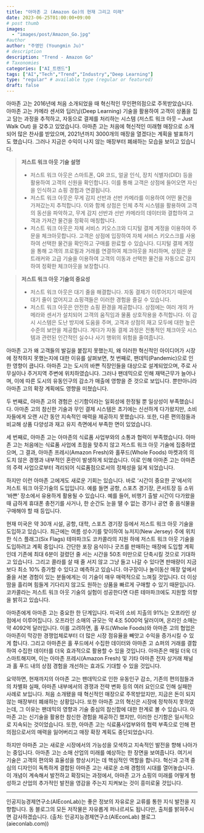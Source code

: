 ```yaml
---
title: "아마존 고 (Amazon Go)의 현재 그리고 미래"
date: 2023-06-25T01:00:00+09:00
# post thumb
images:
  - "images/post/Amazon_Go.jpg"
#author
author: "주영민 (Youngmin Ju)"
# description
description: "Trend - Amazon Go"
# Taxonomies
categories: ["AI_트렌드"]
tags: ["AI","Tech","Trend","Industry","Deep Learning"]
type: "regular" # available type (regular or featured)
draft: false
---
```


아마존 고는 2016년에 처음 소개되었을 때 혁신적인 무인편의점으로 주목받았습니다. 아마존 고는 카메라 센서와 딥러닝(Deep Learning) 기술을 활용하여 고객이 상품을 집고 담는 과정을 추적하고, 자동으로 결제를 처리하는 시스템 (저스트 워크 아웃 – Just Walk Out) 을 갖추고 있었습니다. 아마존 고는 처음에 혁신적인 미래형 매장으로 소개되어 많은 찬사를 받았으며, 2021년까지 3000개의 매장을 열겠다는 계획을 발표하기도 했습니다. 그러나 지금은 수익이 나지 않는 매장부터 폐쇄하는 모습을 보이고 있습니다.

> **저스트 워크 아웃 기술 설명**
> - 저스트 워크 아웃은 스마트폰, QR 코드, 얼굴 인식, 장치 식별자(DID) 등을 활용하여 고객의 신원을 확인합니다. 이를 통해 고객은 상점에 들어오면 자신을 인식하고 쇼핑 경험과 연결됩니다.
> - 저스트 워크 아웃은 무게 감지 선반과 선반 카메라를 이용하여 어떤 물건을 가져갔는지 추적합니다. 이와 함께 상점은 인체 추적 시스템을 활용하여 고객의 동선을 파악하고, 무게 감지 선반과 선반 카메라의 데이터와 결합하여 고객과 가져간 물건을 정확히 매칭합니다.
> - 저스트 워크 아웃은 자체 서비스 키오스크와 디지털 결제 계정을 이용하여 주문을 체크아웃합니다. 고객은 상점에 입장하여 자체 서비스 키오스크를 사용하여 선택한 물건을 확인하고 구매를 완료할 수 있습니다. 디지털 결제 계정을 통해 고객의 프로필과 거래를 연결하여 체크아웃을 처리하며, 상점은 문 트래커와 고급 기술을 이용하여 고객의 이동과 선택한 물건을 자동으로 감지하여 정확한 체크아웃을 보장합니다.

> **저스트 워크 아웃 기술의 중요성**
> - 저스트 워크 아웃은 대기 줄을 해결합니다. 자동 결제가 이루어지기 때문에 대기 줄이 없어지고 쇼핑객들은 이러한 경험을 즐길 수 있습니다.
> - 저스트 워크 아웃은 안전한 쇼핑 환경을 제공합니다. 상점에는 여러 개의 카메라와 센서가 설치되어 고객의 움직임과 물품 상호작용을 추적합니다. 이 감시 시스템은 도난 방지에 도움을 주며, 고객과 상점의 재고 모두에 대한 높은 수준의 보안을 제공합니다. 게다가 자동 결제 과정은 전통적인 체크아웃 시스템과 관련된 인간적인 실수나 사기 행위의 위험을 줄여줍니다.

아마존 고가 왜 고객들의 발길을 붙잡지 못했는지, 왜 이러한 혁신적인 아이디어가 시장에 정착하지 못했는지에 대한 이유를 살펴보면,
첫 번째로, 팬데믹(Pandemic)으로 인한 영향이 큽니다. 아마존 고는 도시의 바쁜 직장인들을 대상으로 설계되었으며, 주로 사무실이나 주거지역 주변에 위치하였습니다. 그러나 팬데믹으로 인해 재택근무가 늘어나며, 이에 따른 도시의 유동인구의 감소가 매출에 영향을 준 것으로 보입니다. 뿐만아니라 아마존 고의 확장 계획에도 영향을 미쳤습니다.

두 번째로, 아마존 고의 경험은 신기함이라는 일회성에 한정될 뿐 일상성이 부족했습니다. 아마존 고의 참신한 기술과 무인 결제 시스템은 초기에는 신선하게 다가왔지만, 소비자들에게 오랜 시간 동안 지속적인 매력을 제공하지 못했습니다. 또한, 다른 편의점들과 비교해 상품 다양성과 재고 유지 측면에서 부족한 면이 있었습니다.

세 번째로, 아마존 고는 아마존의 식료품 사업부와의 소통과 협력이 부족했습니다. 아마존 고는 처음에는 식료품 사업에 초점을 맞추지 않고 저스트 워크 아웃 기술에 집중하였으며, 그 결과, 아마존 프레시(Amazon Fresh)와 홀푸드(Whole Foods) 마켓과의 의도치 않은 경쟁과 내부적인 혼란이 발생하게 되었습니다. 이로 인해 아마존 고는 아마존의 주력 사업으로부터 격리되어 식료품점으로서의 정체성을 잃게 되었습니다.

하지만 이런 아마존 고에게도 새로운 기회는 있습니다. 바로 ‘시간이 중요한 곳’에서의 저스트 워크 아웃기술의 도입입니다. 예를 들면 공항, 스포츠 경기장, 콘서트장 등 소위 ‘바쁜’ 장소에서 유용하게 활용될 수 있습니다. 예를 들어, 비행기 출발 시간이 다가왔을 때 급하게 휴대폰 충전기를 사거나, 한 순간도 눈을 땔 수 없는 경기나 공연 중 음식물을 구매해야 할 때 등입니다.

현재 미국은 약 30개 시설, 공항, 대학, 스포츠 경기장 등에서 저스트 워크 아웃 기술을 도입하고 있습니다. 최근에는 여름 성수기를 맞이하여 뉴저지(New Jersey) 주에 위치한 식스 플래그(Six Flags) 테마파크도 코카콜라의 지원 하에 저스트 워크 아웃 기술을 도입하려고 계획 중입니다. 간단한 포장 음식이나 굿즈를 판매하는 매장에 도입할 계획인데 기존에 최대 6분이 걸렸던 줄 서는 시간을 50초 미만으로 단축시킬 것으로 기대하고 있습니다. 그리고 콜라를 살 때 줄 서지 않고 그냥 들고 나갈 수 있다면 판매량이 지금보다 최소 10% 증가할 수 있다고 예측하고 있습니다. 야구장이나 놀이동산 매장 앞에서 줄을 서본 경험이 있는 분들에게는 이 기술이 매우 매력적으로 느껴질 것입니다. 더 이상 땀을 흘리며 힘들게 기다리지 않고도 원하는 상품을 빠르게 구매할 수 있기 때문입니다. 코카콜라는 저스트 워크 아웃 기술의 실험이 성공한다면 다른 테마파크에도 지원할 의향을 밝히고 있습니다. 

아마존에게 아마존 고는 중요한 한 단계입니다. 미국의 소비 지출의 91%는 오프라인 상점에서 이루어집니다. 오프라인 소매의 규모는 약 4조 5000억 달러이며, 온라인 소매는 약 4092억 달러입니다. 이를 고려하면, 홀 푸드(Whole Foods)와 아마존 고의 협업은 아마존이 막강한 경쟁업체로부터 더 많은 시장 점유율을 빼앗고 수익을 증가시킬 수 있게 합니다. 그리고 아마존은 홀 푸드에서 수집한 데이터와 아마존 고 쇼퍼의 거래를 결합하여 수집한 데이터를 더욱 효과적으로 활용할 수 있을 것입니다. 아마존은 매일 더욱 더 스마트해지며, 이는 아마존 프레시(Amazon Fresh) 및 기타 아마존 전자 상거래 채널과 홀 푸드 내의 상점 경험을 개선하는 효과도 기대할 수 있을 것입니다. 


요약하면, 현재까지의 아마존 고는 팬데믹으로 인한 유동인구 감소, 기존의 편의점들과의 차별화 실패, 아마존 내부에서의 경쟁과 전략 변화 등의 여러 요인으로 인해 실패한 사례로 보입니다. 처음 소개됐을 때 혁신적인 매장으로 주목받았지만, 지금은 돈이 되지 않는 매장부터 폐쇄하는 상황입니다. 또한 아마존 고의 혁신은 시장에 정착하지 못하였는데, 그 이유는 팬데믹의 영향과 기술 중심의 참신함에 대한 한계로 볼 수 있습니다. 아마존 고는 신기술을 활용한 참신한 경험을 제공하긴 했지만, 이러한 신기함은 일시적으로 지속되는 것이었습니다. 또한, 아마존 고는 식료품사업부와의 협력 부족으로 인해 편의점으로서의 매력을 잃어버리고 매장 확장 계획도 중단되었습니다. 

하지만 아마존 고는 새로운 시장에서의 가능성을 모색하고 지속적인 발전을 향해 나아가는 중입니다. 아마존 고는 소매 산업의 미래를 예상하는 한 장면을 보여줍니다. 여기서 기술은 고객의 편의와 효율성을 향상시키는 데 핵심적인 역할을 합니다. 혁신과 고객 중심의 디자인이 독특하게 결합된 아마존 고는 새로운 소매 경험의 시대를 열어놓습니다. 이 개념이 계속해서 발전하고 확장되는 과정에서, 아마존 고가 쇼핑의 미래를 어떻게 형성하고 산업의 추가적인 발전을 영감을 주는지 지켜보는 것이 흥미로울 것입니다.

<hr>

인공지능경제연구소(AIEconLab)는 좋은 정보의 자유로운 교류를 통한 지식 발전을 지향합니다. 동 블로그의 모든 저작물은 자유롭게 퍼나르셔도 됩니다만, 출처를 밝혀주시면 감사하겠습니다. 
(출처: 인공지능경제연구소(AIEconLab) 블로그(aieconlab.com))
